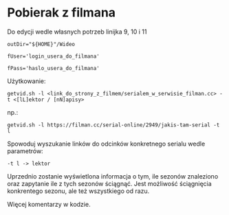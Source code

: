 # Pobierak z filmana

Do edycji wedle własnych potrzeb linijka 9, 10 i 11

`outDir="${HOME}"/Wideo`

`fUser='login_usera_do_filmana'`

`fPass='haslo_usera_do_filmana'`


Użytkowanie:

`getvid.sh -l <link_do_strony_z_filmem/serialem_w_serwisie_filman.cc> -t <[lL]ektor / [nN]apisy>`

np.:

`getvid.sh -l https://filman.cc/serial-online/2949/jakis-tam-serial -t l`

Spowoduj wyszukanie linków do odcinków konkretnego serialu wedle parametrów: 

`-t l -> lektor`

Uprzednio zostanie wyświetlona informacja o tym, ile sezonów znaleziono oraz zapytanie ile z tych sezonów ściągnąć. Jest możliwość ściągnięcia konkrentego sezonu, ale też wszystkiego od razu.

Więcej komentarzy w kodzie.
